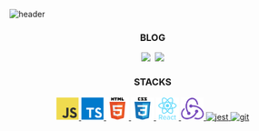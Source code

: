 ![header](https://capsule-render.vercel.app/api?type=wave&color=auto&height=300&section=header&text=Yoon%20Heaeun&fontSize=90&animation=fadeIn&fontAlignY=33&desc=Web%20Frontend%20Developer%20&descAlignY=51&descAlign=68)

<h3 align="center">BLOG</h3>
<p align="center">
  <a href="https://velog.io/@yhe228"><img src="https://img.shields.io/badge/Tech%20Blog-11B48A?style=flat-square&logo=Vimeo&logoColor=white&link=https://velog.io/@yhe228"/></a>&nbsp
  <a href="mailto:yhehe228@gmail.com"><img src="https://img.shields.io/badge/Gmail-d14836?style=flat-square&logo=Gmail&logoColor=white&link=yhehe228@gmail.com"/></a>
</p>

<h3 align="center">STACKS</h3>
<p align="center">
  <a
    href="https://developer.mozilla.org/en-US/docs/Web/JavaScript"
    target="_blank"
  >
    <img
      src="https://raw.githubusercontent.com/devicons/devicon/master/icons/javascript/javascript-original.svg"
      alt="javascript"
      width="40"
      height="40"
    />
  </a>
  <a href="https://www.typescriptlang.org/" target="_blank">
    <img
      src="https://raw.githubusercontent.com/devicons/devicon/master/icons/typescript/typescript-original.svg"
      alt="typescript"
      width="40"
      height="40"
    />
  </a>
  <a href="https://www.w3.org/html/" target="_blank">
    <img
      src="https://raw.githubusercontent.com/devicons/devicon/master/icons/html5/html5-original-wordmark.svg"
      alt="html5"
      width="40"
      height="40"
    />
  </a>
  <a href="https://www.w3schools.com/css/" target="_blank">
    <img
      src="https://raw.githubusercontent.com/devicons/devicon/master/icons/css3/css3-original-wordmark.svg"
      alt="css3"
      width="40"
      height="40"
    />
  </a>
  <a href="https://reactjs.org/" target="_blank">
    <img
      src="https://raw.githubusercontent.com/devicons/devicon/master/icons/react/react-original-wordmark.svg"
      alt="react"
      width="40"
      height="40"
    />
  </a>
  <a href="https://redux.js.org" target="_blank">
    <img
      src="https://raw.githubusercontent.com/devicons/devicon/master/icons/redux/redux-original.svg"
      alt="redux"
      width="40"
      height="40"
    />
  </a>
  <a href="https://jestjs.io" target="_blank">
    <img
      src="https://www.vectorlogo.zone/logos/jestjsio/jestjsio-icon.svg"
      alt="jest"
      width="40"
      height="40"
    />
  </a>
  <a href="https://git-scm.com/" target="_blank">
    <img
      src="https://www.vectorlogo.zone/logos/git-scm/git-scm-icon.svg"
      alt="git"
      width="40"
      height="40"
    />
  </a>
</p>

<!-- [![Github
stats](https://github-readme-stats.vercel.app/api?username=yoonhe&show_icons=true&include_all_commits=true)](https://github.com/yoonhe/github-readme-stats)[![Top
Langs](https://github-readme-stats.vercel.app/api/top-langs/?username=yoonhe&layout=compact)](https://github.com/yoonhe/github-readme-stats) -->
